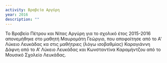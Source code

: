 ```yaml
---
activity: Βραβεία Αργύρη
year: 2016
description: ""
---
```

Το Βραβείο Πέτρου και Νίτας Αργύρη για το σχολικό έτος 2015-2016 απονεμήθηκε στο μαθητή Μαυρομάτη Γεώργιο, που αποφοίτησε από το Α' Λύκειο Λευκάδας κα στις μαθήτριες (λόγω ισοβαθμίας) Καραγιάννη Δάφνη από το Α’ Λύκειο Λευκάδας και Κωνσταντίνα Καραμήντζου από το Μουσικό Σχολείο Λευκάδας. 

